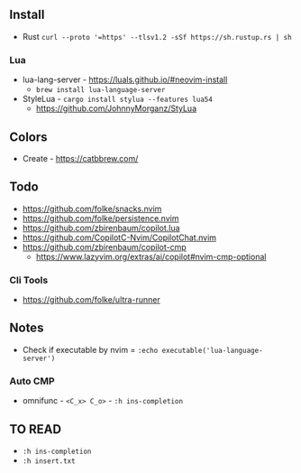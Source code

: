 ## Install
- Rust `curl --proto '=https' --tlsv1.2 -sSf https://sh.rustup.rs | sh`

### Lua
- lua-lang-server - https://luals.github.io/#neovim-install
    - `brew install lua-language-server`
- StyleLua - `cargo install stylua --features lua54`
    - https://github.com/JohnnyMorganz/StyLua

## Colors
- Create - https://catbbrew.com/

## Todo

- https://github.com/folke/snacks.nvim
- https://github.com/folke/persistence.nvim
- https://github.com/zbirenbaum/copilot.lua
- https://github.com/CopilotC-Nvim/CopilotChat.nvim
- https://github.com/zbirenbaum/copilot-cmp
    - https://www.lazyvim.org/extras/ai/copilot#nvim-cmp-optional

### Cli Tools
- https://github.com/folke/ultra-runner

## Notes

- Check if executable by nvim = `:echo executable('lua-language-server')`

### Auto CMP
- omnifunc - `<C_x> C_o>` - `:h ins-completion`

## TO READ
- `:h ins-completion`
- `:h insert.txt`